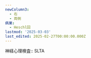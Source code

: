 ```yaml
---
newColumn3:
  - 右
  - 両側
病巣:
  - Heschl回
lastmod: '2025-03-03'
last_edited: 2025-02-27T00:00:00.000Z
---
```


神経心理検査:: SLTA
